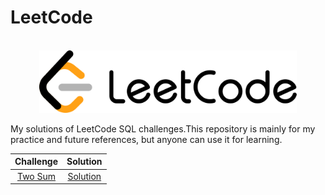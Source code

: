 # LeetCode

<p align="center">  
	<br>
	<a href="https://www.leetcode.com">
        <img height=100 src="/assets/1280px-LeetCode_Logo_black_with_text.svg.png"> 
    </a>
    <br>
</p>



My solutions of LeetCode SQL challenges.This repository is mainly for my practice and future references, but anyone can use it for learning.

Challenge | Solution |
|:---------:|:--------:|
[Two Sum](https://leetcode.com/problems/two-sum/)|[Solution](https://github.com/pranavkaul/LeetCode_Python/blob/main/Solutions/Two_Sum.py)|
